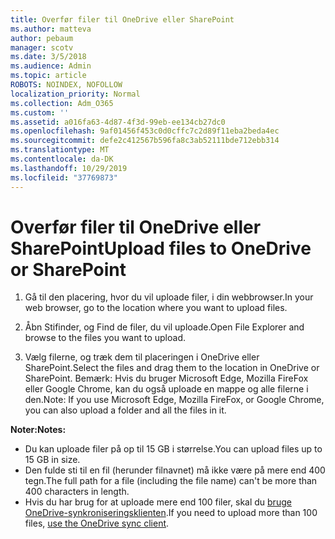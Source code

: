 ```yaml
---
title: Overfør filer til OneDrive eller SharePoint
ms.author: matteva
author: pebaum
manager: scotv
ms.date: 3/5/2018
ms.audience: Admin
ms.topic: article
ROBOTS: NOINDEX, NOFOLLOW
localization_priority: Normal
ms.collection: Adm_O365
ms.custom: ''
ms.assetid: a016fa63-4d87-4f3d-99eb-ee134cb27dc0
ms.openlocfilehash: 9af01456f453c0d0cffc7c2d89f11eba2beda4ec
ms.sourcegitcommit: defe2c412567b596fa8c3ab52111bde712ebb314
ms.translationtype: MT
ms.contentlocale: da-DK
ms.lasthandoff: 10/29/2019
ms.locfileid: "37769873"
---
```

# <a name="upload-files-to-onedrive-or-sharepoint"></a><span data-ttu-id="4dca9-102">Overfør filer til OneDrive eller SharePoint</span><span class="sxs-lookup"><span data-stu-id="4dca9-102">Upload files to OneDrive or SharePoint</span></span>

1. <span data-ttu-id="4dca9-103">Gå til den placering, hvor du vil uploade filer, i din webbrowser.</span><span class="sxs-lookup"><span data-stu-id="4dca9-103">In your web browser, go to the location where you want to upload files.</span></span>
    
2. <span data-ttu-id="4dca9-104">Åbn Stifinder, og Find de filer, du vil uploade.</span><span class="sxs-lookup"><span data-stu-id="4dca9-104">Open File Explorer and browse to the files you want to upload.</span></span>
    
3. <span data-ttu-id="4dca9-105">Vælg filerne, og træk dem til placeringen i OneDrive eller SharePoint.</span><span class="sxs-lookup"><span data-stu-id="4dca9-105">Select the files and drag them to the location in OneDrive or SharePoint.</span></span> <span data-ttu-id="4dca9-106">Bemærk: Hvis du bruger Microsoft Edge, Mozilla FireFox eller Google Chrome, kan du også uploade en mappe og alle filerne i den.</span><span class="sxs-lookup"><span data-stu-id="4dca9-106">Note: If you use Microsoft Edge, Mozilla FireFox, or Google Chrome, you can also upload a folder and all the files in it.</span></span>
    
<span data-ttu-id="4dca9-107">**Noter:**</span><span class="sxs-lookup"><span data-stu-id="4dca9-107">**Notes:**</span></span>
- <span data-ttu-id="4dca9-108">Du kan uploade filer på op til 15 GB i størrelse.</span><span class="sxs-lookup"><span data-stu-id="4dca9-108">You can upload files up to 15 GB in size.</span></span> 
- <span data-ttu-id="4dca9-109">Den fulde sti til en fil (herunder filnavnet) må ikke være på mere end 400 tegn.</span><span class="sxs-lookup"><span data-stu-id="4dca9-109">The full path for a file (including the file name) can't be more than 400 characters in length.</span></span> 
- <span data-ttu-id="4dca9-110">Hvis du har brug for at uploade mere end 100 filer, skal du [bruge OneDrive-synkroniseringsklienten](https://go.microsoft.com/fwlink/?linkid=866427).</span><span class="sxs-lookup"><span data-stu-id="4dca9-110">If you need to upload more than 100 files, [use the OneDrive sync client](https://go.microsoft.com/fwlink/?linkid=866427).</span></span> 
  

